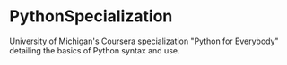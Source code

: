 # PythonSpecialization
University of Michigan's Coursera specialization "Python for Everybody" detailing the basics of Python syntax and use.
